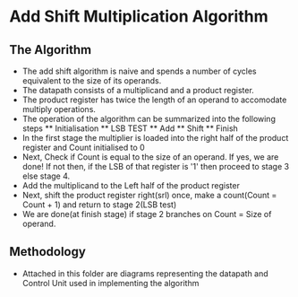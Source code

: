 # Add Shift Multiplication Algorithm 
  ## The Algorithm
  * The add shift algorithm is naive and spends a number of cycles equivalent to the size 
    of its operands.
  * The datapath consists of a multiplicand and a product register.
  * The product register has twice the length of an operand to accomodate multiply operations.
  * The operation of the algorithm can be summarized into the following steps
      ** Initialisation
      ** LSB TEST
      ** Add 
      ** Shift
      ** Finish
   * In the first stage the multiplier is loaded into the right half of the product register and Count initialised to 0
   * Next, Check if Count is equal to the size of an operand. If yes, we are done! 
     If not then, if the LSB of that register is '1' then proceed to stage 3 else stage 4. 
   * Add the multiplicand to the Left half of the product register 
   * Next, shift the product register right(srl) once, make a count(Count = Count + 1) and return to stage 2(LSB test)
   * We are done(at finish stage) if stage 2 branches on Count = Size of operand.
   
   ## Methodology
   * Attached in this folder are diagrams representing the datapath and Control Unit used in implementing the algorithm
